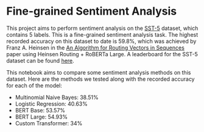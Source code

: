 # Fine-grained Sentiment Analysis

This project aims to perform sentiment analysis on the [SST-5](https://paperswithcode.com/dataset/sst-5) dataset, which contains 5 labels. This is a fine-grained sentiment analysis task. The highest recorded accuracy on this dataset to date is 59.8%, which was achieved by Franz A. Heinsen in the [An Algorithm for Routing Vectors in Sequences](https://arxiv.org/pdf/2211.11754v3) paper using Heinsen Routing + RoBERTa Large. A leaderboard for the SST-5 dataset can be found [here](https://paperswithcode.com/sota/sentiment-analysis-on-sst-5-fine-grained).

This notebook aims to compare some sentiment analysis methods on this dataset. Here are the methods we tested along with the recorded accuracy for each of the model:
- Multinomial Naive Bayes: 38.51%
- Logistic Regression: 40.63%
- BERT Base: 53.57%
- BERT Large: 54.93%
- Custom Transformer: 34%